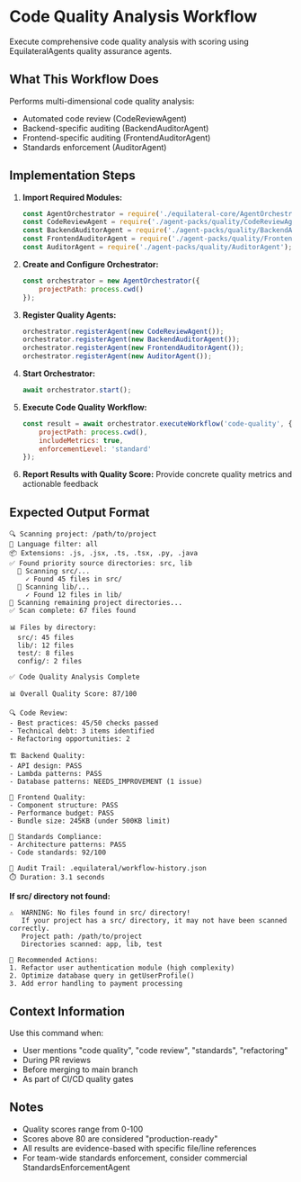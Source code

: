 # Code Quality Analysis Workflow

Execute comprehensive code quality analysis with scoring using EquilateralAgents quality assurance agents.

## What This Workflow Does

Performs multi-dimensional code quality analysis:
- Automated code review (CodeReviewAgent)
- Backend-specific auditing (BackendAuditorAgent)
- Frontend-specific auditing (FrontendAuditorAgent)
- Standards enforcement (AuditorAgent)

## Implementation Steps

1. **Import Required Modules:**
   ```javascript
   const AgentOrchestrator = require('./equilateral-core/AgentOrchestrator');
   const CodeReviewAgent = require('./agent-packs/quality/CodeReviewAgent');
   const BackendAuditorAgent = require('./agent-packs/quality/BackendAuditorAgent');
   const FrontendAuditorAgent = require('./agent-packs/quality/FrontendAuditorAgent');
   const AuditorAgent = require('./agent-packs/quality/AuditorAgent');
   ```

2. **Create and Configure Orchestrator:**
   ```javascript
   const orchestrator = new AgentOrchestrator({
       projectPath: process.cwd()
   });
   ```

3. **Register Quality Agents:**
   ```javascript
   orchestrator.registerAgent(new CodeReviewAgent());
   orchestrator.registerAgent(new BackendAuditorAgent());
   orchestrator.registerAgent(new FrontendAuditorAgent());
   orchestrator.registerAgent(new AuditorAgent());
   ```

4. **Start Orchestrator:**
   ```javascript
   await orchestrator.start();
   ```

5. **Execute Code Quality Workflow:**
   ```javascript
   const result = await orchestrator.executeWorkflow('code-quality', {
       projectPath: process.cwd(),
       includeMetrics: true,
       enforcementLevel: 'standard'
   });
   ```

6. **Report Results with Quality Score:**
   Provide concrete quality metrics and actionable feedback

## Expected Output Format

```
🔍 Scanning project: /path/to/project
📝 Language filter: all
📦 Extensions: .js, .jsx, .ts, .tsx, .py, .java
✅ Found priority source directories: src, lib
  📂 Scanning src/...
    ✓ Found 45 files in src/
  📂 Scanning lib/...
    ✓ Found 12 files in lib/
📂 Scanning remaining project directories...
✅ Scan complete: 67 files found

📊 Files by directory:
  src/: 45 files
  lib/: 12 files
  test/: 8 files
  config/: 2 files

✅ Code Quality Analysis Complete

📊 Overall Quality Score: 87/100

🔍 Code Review:
- Best practices: 45/50 checks passed
- Technical debt: 3 items identified
- Refactoring opportunities: 2

🏗️ Backend Quality:
- API design: PASS
- Lambda patterns: PASS
- Database patterns: NEEDS_IMPROVEMENT (1 issue)

🎨 Frontend Quality:
- Component structure: PASS
- Performance budget: PASS
- Bundle size: 245KB (under 500KB limit)

📏 Standards Compliance:
- Architecture patterns: PASS
- Code standards: 92/100

💾 Audit Trail: .equilateral/workflow-history.json
⏱️ Duration: 3.1 seconds
```

**If src/ directory not found:**
```
⚠️  WARNING: No files found in src/ directory!
   If your project has a src/ directory, it may not have been scanned correctly.
   Project path: /path/to/project
   Directories scanned: app, lib, test
```

```
🔧 Recommended Actions:
1. Refactor user authentication module (high complexity)
2. Optimize database query in getUserProfile()
3. Add error handling to payment processing
```

## Context Information

Use this command when:
- User mentions "code quality", "code review", "standards", "refactoring"
- During PR reviews
- Before merging to main branch
- As part of CI/CD quality gates

## Notes

- Quality scores range from 0-100
- Scores above 80 are considered "production-ready"
- All results are evidence-based with specific file/line references
- For team-wide standards enforcement, consider commercial StandardsEnforcementAgent
